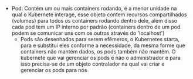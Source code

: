    - Pod: Contém um ou mais containers rodando, é a menor unidade na qual o Kubernete interage, esse objeto contem recursos compartilhados (volumes) para todos os containers rodando dentro dele, além disso cada pod tem um IP interno por padrão (containers dentro de um pod podem se comunicar uns com os outros através do 'localhost')
        - Pods são desenhados para serem efêmeros, o Kubernetes starta, para e substitui eles conforme a necessidade, da mesma forme que containers não mantém dados, os pods também não mantêm. O kubernete que vai gerenciar os pods e não o administrador e para isso precisa-se de um objeto contralador na qual vai criar e gerenciar os pods para nós
